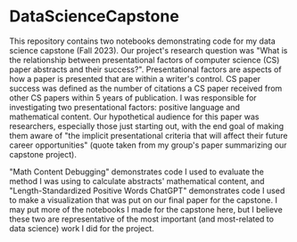 # DataScienceCapstone

This repository contains two notebooks demonstrating code for my data science capstone (Fall 2023). Our project's research question was "What is the relationship between presentational factors of computer science (CS) paper abstracts and their success?". Presentational factors are aspects of how a paper is presented that are within a writer's control. CS paper success was defined as the number of citations a CS paper received from other CS papers within 5 years of publication. I was responsible for investigating two presentational factors: positive language and mathematical content. Our hypothetical audience for this paper was researchers, especially those just starting out, with the end goal of making them aware of "the implicit presentational criteria that will affect their future career opportunities" (quote taken from my group's paper summarizing our capstone project).

"Math Content Debugging" demonstrates code I used to evaluate the method I was using to calculate abstracts' mathematical content, and "Length-Standardized Positive Words ChatGPT" demonstrates code I used to make a visualization that was put on our final paper for the capstone. I may put more of the notebooks I made for the capstone here, but I believe these two are representative of the most important (and most-related to data science) work I did for the project.
